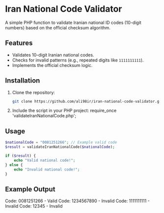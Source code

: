 # Iran National Code Validator
A simple PHP function to validate Iranian national ID codes (10-digit numbers) based on the official checksum algorithm.

## Features
- Validates 10-digit Iranian national codes.
- Checks for invalid patterns (e.g., repeated digits like `1111111111`).
- Implements the official checksum logic.

## Installation
1. Clone the repository:
   ```bash
   git clone https://github.com/ali98ir/iran-national-code-validator.git
	```
	
2. Include the script in your PHP project:
   require_once 'validateIranNationalCode.php';
   
   
## Usage
```php
$nationalCode = "0081251266"; // Example valid code
$result = validateIranNationalCode($nationalCode);

if ($result) {
    echo "Valid national code!";
} else {
    echo "Invalid national code!";
}
```

## Example Output
Code: 0081251266 - Valid
Code: 1234567890 - Invalid
Code: 1111111111 - Invalid
Code: 12345 - Invalid
